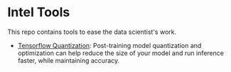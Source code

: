 # Intel Tools

This repo contains tools to ease the data scientist's work.

* [Tensorflow Quantization](/tensorflow-quantization/):
  Post-training model quantization and optimization can help reduce the size of your model
  and run inference faster, while maintaining accuracy.
